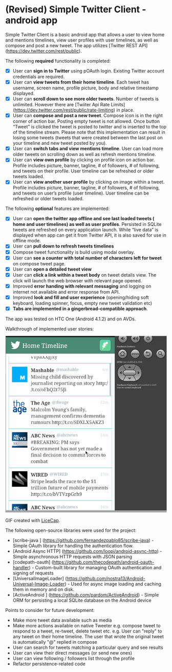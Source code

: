  (Revised) Simple Twitter Client - android app
================
Simple Twitter Client is a basic android app that allows a user to view home and mentions timelines, view user profiles with user timelines, as well as compose and post a new tweet. The app utilizes [Twitter REST API] (https://dev.twitter.com/rest/public). 

The following **required** functionality is completed:
* [x]	User can **sign in to Twitter** using pOAuth login. Existing Twitter account credentials are required.
* [x]	User can **view tweets from their home timeline**. Each tweet has username, screen name, profile picture, body and relative timestamp displayed.
* [x]	User can **scroll down to see more older tweets**. Number of tweets is unlimited. However there are [Twiiter Api Rate Limits] (https://dev.twitter.com/rest/public/rate-limiting) in place.
* [x]	User can **compose and post a new tweet**. Compose icon is in the right corner of action bar. Posting empty tweet is not allowed. Once button “Tweet” is clicked the tweet is posted to twitter and is inserted to the top of the timeline stream. Please note that this implementation can result in losing some tweets (tweets that were created between the last post on your timeline and new tweet posted by you).
* [x]	User can **switch tabs and view mentions timeline**. User can load more older tweets on scrolling down as well as refresh mentions timeline.
* [x]	User can **view own profile** by clicking on profile icon on action bar. Profile includes picture, banner, tagline, # of followers, # of following, and tweets on their profile. User timeline can be refreshed or older tweets loaded.
* [x]	User can **view another user profile** by clicking on image within a tweet. Profile includes picture, banner, tagline, # of followers, # of following, and tweets on user’s profile (user timeline). User timeline can be refreshed or older tweets loaded.

The following **optional** features are implemented:
* [x]	User can **open the twitter app offline and see last loaded tweets ( home and user timelines) as well as user profiles**. Persisted in SQLite tweets are refreshed on every application launch. While “live data” is displayed when app can get it from Twitter API, it is also saved for use in offline mode.
* [x]	User can **pull down to refresh tweets timelines**
* [x]	Compose tweet functionality is build using modal overlay.
* [x]	User can **see a counter with total number of characters left for tweet** on compose tweet page.
* [x]	User can **open a detailed tweet view**
* [x]	User can **click a link within a tweet body** on tweet details view. The click will launch the web browser with relevant page opened.
* [x]	Improved **error handing with relevant messaging** and logging on internet not available and error response from API.
* [x]	Improved **look and fill and user experience** (opening/hiding soft keyboard, loading spinner, focus, empty new tweet validation etc)
* [x]	**Tabs are implemented in a gingerbread-compatible approach**.

The app was tested on HTC One (Android 4.1.2) and on AVDs.

Walkthrough of implemented user stories:


![Video Walkthrough](simple_twitter_client_app_demo.gif)

GIF created with [LiceCap](http://www.cockos.com/licecap/).


The following open-source libraries were used for the project:
-	[scribe-java ] (https://github.com/fernandezpablo85/scribe-java) - Simple OAuth library for handling the authentication flow.
-	[Android Async HTTP] (https://github.com/loopj/android-async-http) - Simple asynchronous HTTP requests with JSON parsing
-	[codepath-oauth] (https://github.com/thecodepath/android-oauth-handler) - Custom-built library for managing OAuth authentication and signing of requests
-	[UniversalImageLoader] (https://github.com/nostra13/Android-Universal-Image-Loader) - Used for async image loading and caching them in memory and on disk.
-	[ActiveAndroid ] (https://github.com/pardom/ActiveAndroid) - Simple ORM for persisting a local SQLite database on the Android device

Points to consider for future development:
-	Make more tweet data available such as media 
-	Make more actions available on native Tweeter e.g. compose tweet to respond to a tweet, re-tweet, delete tweet etc. e.g. User can "reply" to any tweet on their home timeline. The user that wrote the original tweet is automatically "@" replied in compose
-	User can search for tweets matching a particular query and see results
-	User can view their direct messages (or send new ones)
-	User can view following / followers list through the profile
-	Refactor persistence-related code

